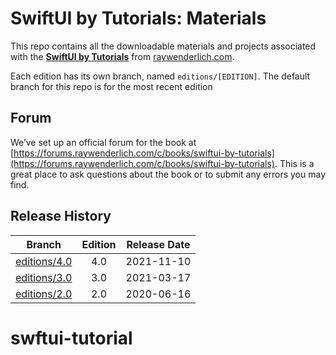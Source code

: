 # SwiftUI by Tutorials: Materials

This repo contains all the downloadable materials and projects associated with the **[SwiftUI by Tutorials](https://www.raywenderlich.com/books/swiftui-by-tutorials)** from [raywenderlich.com](https://www.raywenderlich.com).

Each edition has its own branch, named `editions/[EDITION]`. The default branch for this repo is for the most recent edition

## Forum

We’ve set up an official forum for the book at [https://forums.raywenderlich.com/c/books/swiftui-by-tutorials](https://forums.raywenderlich.com/c/books/swiftui-by-tutorials). This is a great place to ask questions about the book or to submit any errors you may find.


## Release History

| Branch                                                                           | Edition | Release Date |
| -------------------------------------------------------------------------------- |:-------:|:------------:|
| [editions/4.0](https://github.com/raywenderlich/sui-materials/tree/editions/4.0) | 4.0     | 2021-11-10   |
| [editions/3.0](https://github.com/raywenderlich/sui-materials/tree/editions/3.0) | 3.0     | 2021-03-17   |
| [editions/2.0](https://github.com/raywenderlich/sui-materials/tree/editions/2.0) | 2.0     | 2020-06-16   |
# swftui-tutorial
